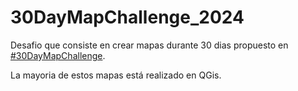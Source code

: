 # 30DayMapChallenge_2024

Desafio que consiste en crear mapas durante 30 dias propuesto en [#30DayMapChallenge](https://30daymapchallenge.com/).

La mayoria de estos mapas está realizado en QGis.  
